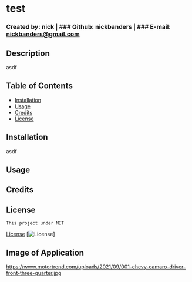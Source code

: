 # test
  ### Created by: nick | ### Github: nickbanders | ### E-mail: nickbanders@gmail.com

  ## Description

  asdf

  ## Table of Contents

  * [Installation](#installation)
  * [Usage](#usage)
  * [Credits](#credits)
  * [License](#license)

  ## Installation

  asdf

  ## Usage
  
  

  ## Credits

  

  ## License
    This project under MIT
  [License](#license)
  [![License](https://img.shields.io/badge/license-MIT-green.svg)]

  ## Image of Application
  https://www.motortrend.com/uploads/2021/09/001-chevy-camaro-driver-front-three-quarter.jpg

